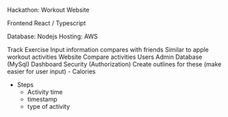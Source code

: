 Hackathon: Workout Website

Frontend
React / Typescript

Database: Nodejs
Hosting: AWS

Track Exercise
Input information compares with friends
Similar to apple workout activities
Website
Compare activities
Users
Admin
Database (MySql)
Dashboard
Security (Authorization)
Create outlines for these (make easier for user input) - Calories

- Steps
  - Activity time
  - timestamp
  - type of activity
